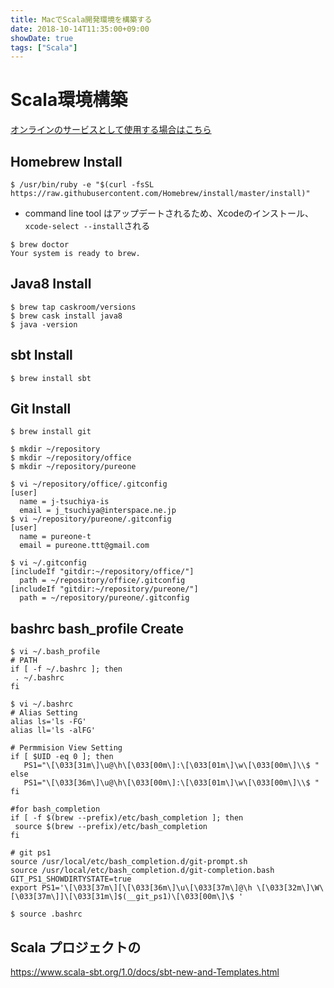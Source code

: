 ```yaml
---
title: MacでScala開発環境を構築する 
date: 2018-10-14T11:35:00+09:00
showDate: true
tags: ["Scala"]
---
```


# Scala環境構築
[オンラインのサービスとして使用する場合はこちら](https://scastie.scala-lang.org/)


## Homebrew Install
```
$ /usr/bin/ruby -e "$(curl -fsSL https://raw.githubusercontent.com/Homebrew/install/master/install)"
```

- command line tool はアップデートされるため、Xcodeのインストール、`xcode-select --install`される

```
$ brew doctor
Your system is ready to brew.
```

## Java8 Install
```
$ brew tap caskroom/versions
$ brew cask install java8
$ java -version
```

## sbt Install
```
$ brew install sbt
```

## Git Install
```
$ brew install git
```

```
$ mkdir ~/repository
$ mkdir ~/repository/office
$ mkdir ~/repository/pureone
```

```
$ vi ~/repository/office/.gitconfig
[user]
  name = j-tsuchiya-is
  email = j_tsuchiya@interspace.ne.jp
$ vi ~/repository/pureone/.gitconfig
[user]
  name = pureone-t
  email = pureone.ttt@gmail.com
```

```
$ vi ~/.gitconfig
[includeIf "gitdir:~/repository/office/"]
  path = ~/repository/office/.gitconfig
[includeIf "gitdir:~/repository/pureone/"]
  path = ~/repository/pureone/.gitconfig
```

## bashrc bash_profile Create
```
$ vi ~/.bash_profile
# PATH
if [ -f ~/.bashrc ]; then
 . ~/.bashrc
fi
```

```
$ vi ~/.bashrc
# Alias Setting
alias ls='ls -FG'
alias ll='ls -alFG'

# Permmision View Setting
if [ $UID -eq 0 ]; then
   PS1="\[\033[31m\]\u@\h\[\033[00m\]:\[\033[01m\]\w\[\033[00m\]\\$ "
else
   PS1="\[\033[36m\]\u@\h\[\033[00m\]:\[\033[01m\]\w\[\033[00m\]\\$ "
fi

#for bash_completion
if [ -f $(brew --prefix)/etc/bash_completion ]; then
 source $(brew --prefix)/etc/bash_completion
fi

# git ps1
source /usr/local/etc/bash_completion.d/git-prompt.sh
source /usr/local/etc/bash_completion.d/git-completion.bash
GIT_PS1_SHOWDIRTYSTATE=true
export PS1='\[\033[37m\][\[\033[36m\]\u\[\033[37m\]@\h \[\033[32m\]\W\[\033[37m\]]\[\033[31m\]$(__git_ps1)\[\033[00m\]\$ '
```

```
$ source .bashrc
```

## Scala プロジェクトの
https://www.scala-sbt.org/1.0/docs/sbt-new-and-Templates.html
